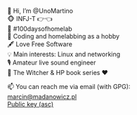 👋 Hi, I’m @UnoMartino  
🐵 INFJ-T 👉👈  
💾 #100daysofhomelab  
🌱 Coding and homelabbing as a hobby  
🖋️ Love Free Software  
💡 Main interests: Linux and networking  
🎙️ Amateur live sound engineer  
📖 The Witcher & HP book series ❤️

📫 You can reach me via email (with GPG):  
[marcin@madanowicz.pl](mailto:marcin@madanowicz.pl)  
[Public key (asc)](https://raw.githubusercontent.com/UnoMartino/UnoMartino/main/marcin%40madanowicz.pl_pubkey.asc)  
